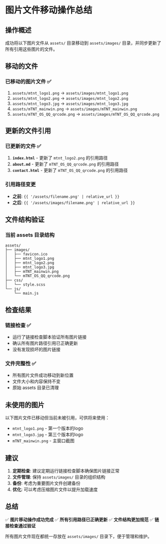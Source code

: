 # 图片文件移动操作总结

## 操作概述

成功将以下图片文件从 `assets/` 目录移动到 `assets/images/` 目录，并同步更新了所有引用这些图片的文件。

## 移动的文件

### 已移动的图片文件 ✅
1. `assets/mtnt_logo1.png` → `assets/images/mtnt_logo1.png`
2. `assets/mtnt_logo2.png` → `assets/images/mtnt_logo2.png`
3. `assets/mtnt_logo3.jpg` → `assets/images/mtnt_logo3.jpg`
4. `assets/mTNT_mainwin.png` → `assets/images/mTNT_mainwin.png`
5. `assets/mTNT_OS_QQ_qrcode.png` → `assets/images/mTNT_OS_QQ_qrcode.png`

## 更新的文件引用

### 已更新的文件 ✅
1. **`index.html`** - 更新了 `mtnt_logo2.png` 的引用路径
2. **`about.md`** - 更新了 `mTNT_OS_QQ_qrcode.png` 的引用路径
3. **`contact.html`** - 更新了 `mTNT_OS_QQ_qrcode.png` 的引用路径

### 引用路径变更
- **之前**: `{{ '/assets/filename.png' | relative_url }}`
- **之后**: `{{ '/assets/images/filename.png' | relative_url }}`

## 文件结构验证

### 当前 assets 目录结构
```
assets/
├── images/
│   ├── favicon.ico
│   ├── mtnt_logo1.png
│   ├── mtnt_logo2.png
│   ├── mtnt_logo3.jpg
│   ├── mTNT_mainwin.png
│   └── mTNT_OS_QQ_qrcode.png
├── css/
│   └── style.scss
└── js/
    └── main.js
```

## 检查结果

### 链接检查 ✅
- 运行了链接检查脚本验证所有图片链接
- 确认所有图片路径引用已正确更新
- 没有发现损坏的图片链接

### 文件完整性 ✅
- 所有图片文件成功移动到新位置
- 文件大小和内容保持不变
- 原始 assets 目录已清理

## 未使用的图片

以下图片文件已移动但当前未被引用，可供将来使用：
- `mtnt_logo1.png` - 第一个版本的logo
- `mtnt_logo3.jpg` - 第三个版本的logo
- `mTNT_mainwin.png` - 主窗口截图

## 建议

1. **定期检查**: 建议定期运行链接检查脚本确保图片链接正常
2. **文件管理**: 保持 `assets/images/` 目录的组织结构
3. **备份**: 考虑为重要图片文件创建备份
4. **优化**: 可以考虑压缩图片文件以提升加载速度

## 总结

✅ **图片移动操作成功完成**
✅ **所有引用路径已正确更新**
✅ **文件结构更加规范**
✅ **链接检查通过验证**

所有图片文件现在都统一存放在 `assets/images/` 目录下，便于管理和维护。
